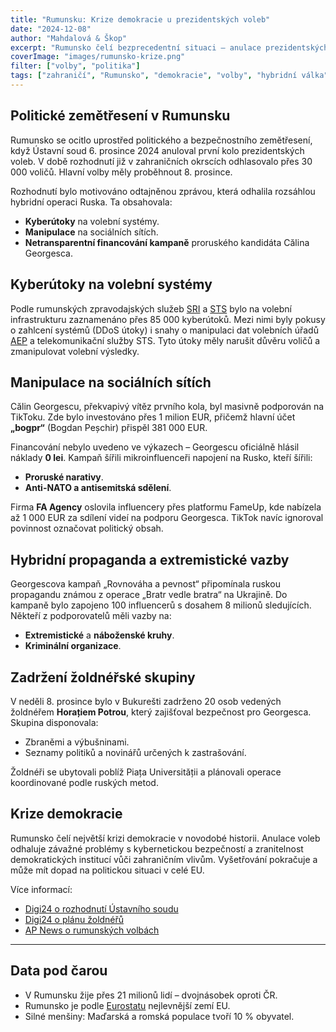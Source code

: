 ```yaml
---
title: "Rumunsku: Krize demokracie u prezidentských voleb"
date: "2024-12-08"  
author: "Mahdalová & Škop"  
excerpt: "Rumunsko čelí bezprecedentní situaci – anulace prezidentských voleb kvůli hybridnímu útoku odhaluje zranitelnost demokratických procesů."  
coverImage: "images/rumunsko-krize.png"
filter: ["volby", "politika"]  
tags: ["zahraničí", "Rumunsko", "demokracie", "volby", "hybridní válka", "kybernetická bezpečnost"]  
---
```


## Politické zemětřesení v Rumunsku  

Rumunsko se ocitlo uprostřed politického a bezpečnostního zemětřesení, když Ústavní soud 6. prosince 2024 anuloval první kolo prezidentských voleb. V době rozhodnutí již v zahraničních okrscích odhlasovalo přes 30 000 voličů. Hlavní volby měly proběhnout 8. prosince.  

Rozhodnutí bylo motivováno odtajněnou zprávou, která odhalila rozsáhlou hybridní operaci Ruska. Ta obsahovala:  

- **Kyberútoky** na volební systémy.  
- **Manipulace** na sociálních sítích.  
- **Netransparentní financování kampaně** proruského kandidáta Călina Georgesca.  

## Kyberútoky na volební systémy  

Podle rumunských zpravodajských služeb [SRI](https://www.sri.ro) a [STS](https://www.sts.ro) bylo na volební infrastrukturu zaznamenáno přes 85 000 kyberútoků. Mezi nimi byly pokusy o zahlcení systémů (DDoS útoky) i snahy o manipulaci dat volebních úřadů [AEP](https://www.roaep.ro) a telekomunikační služby STS. Tyto útoky měly narušit důvěru voličů a zmanipulovat volební výsledky.  

## Manipulace na sociálních sítích  

Călin Georgescu, překvapivý vítěz prvního kola, byl masivně podporován na TikToku. Zde bylo investováno přes 1 milion EUR, přičemž hlavní účet **„bogpr“** (Bogdan Peșchir) přispěl 381 000 EUR.  

Financování nebylo uvedeno ve výkazech – Georgescu oficiálně hlásil náklady **0 lei**. Kampaň šířili mikroinfluenceři napojení na Rusko, kteří šířili:  

- **Proruské narativy**.  
- **Anti-NATO a antisemitská sdělení**.  

Firma **FA Agency** oslovila influencery přes platformu FameUp, kde nabízela až 1 000 EUR za sdílení videí na podporu Georgesca. TikTok navíc ignoroval povinnost označovat politický obsah.  

## Hybridní propaganda a extremistické vazby  

Georgescova kampaň „Rovnováha a pevnost“ připomínala ruskou propagandu známou z operace „Bratr vedle bratra“ na Ukrajině. Do kampaně bylo zapojeno 100 influencerů s dosahem 8 milionů sledujících. Někteří z podporovatelů měli vazby na:  

- **Extremistické** a **náboženské kruhy**.  
- **Kriminální organizace**.  

## Zadržení žoldnéřské skupiny  

V neděli 8. prosince bylo v Bukurešti zadrženo 20 osob vedených žoldnéřem **Horațiem Potrou**, který zajišťoval bezpečnost pro Georgesca. Skupina disponovala:  

- Zbraněmi a výbušninami.  
- Seznamy politiků a novinářů určených k zastrašování.  

Žoldnéři se ubytovali poblíž Piața Universității a plánovali operace koordinované podle ruských metod.  

## Krize demokracie  

Rumunsko čelí největší krizi demokracie v novodobé historii. Anulace voleb odhaluje závažné problémy s kybernetickou bezpečností a zranitelnost demokratických institucí vůči zahraničním vlivům. Vyšetřování pokračuje a může mít dopad na politickou situaci v celé EU.  

Více informací:  

- [Digi24 o rozhodnutí Ústavního soudu](https://www.digi24.ro/alegeri-prezidentiale-2024/curtea-constitutionala-a-decis-anularea-primului-turul-al-alegerilor-prezidentiale-3036247)  
- [Digi24 o plánu žoldnéřů](https://www.digi24.ro/stiri/actualitate/cum-arata-planul-mercenarilor-lui-calin-georgescu-care-veneau-inarmati-la-bucuresti-aveau-liste-cu-politicieni-si-jurnalisti-surse-3038211)  
- [AP News o rumunských volbách](https://apnews.com/article/romania-election-president-europe-georgescu-90bebd251cb1376ee654c58d90afa956)  

---

## Data pod čarou  

- V Rumunsku žije přes 21 milionů lidí – dvojnásobek oproti ČR.  
- Rumunsko je podle [Eurostatu](https://ec.europa.eu/eurostat) nejlevnější zemí EU.  
- Silné menšiny: Maďarská a romská populace tvoří 10 % obyvatel. 
